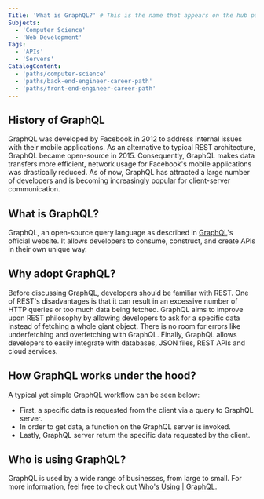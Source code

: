 ```yaml
---
Title: 'What is GraphQL?' # This is the name that appears on the hub page for this language. Pay attention to capitalization and punctuation!
Subjects:
  - 'Computer Science'
  - 'Web Development'
Tags:
  - 'APIs'
  - 'Servers'
CatalogContent:
  - 'paths/computer-science'
  - 'paths/back-end-engineer-career-path'
  - 'paths/front-end-engineer-career-path'
---
```


## History of GraphQL

GraphQL was developed by Facebook in 2012 to address internal issues with their mobile applications. As an alternative to typical REST architecture, GraphQL became open-source in 2015. Consequently, GraphQL makes data transfers more efficient, network usage for Facebook's mobile applications was drastically reduced. As of now, GraphQL has attracted a large number of developers and is becoming increasingly popular for client-server communication.

## What is GraphQL?

GraphQL, an open-source query language as described in [GraphQL](graphql.org)'s official website. It allows developers to consume, construct, and create APIs in their own unique way.

## Why adopt GraphQL?

Before discussing GraphQL, developers should be familiar with REST. One of REST's disadvantages is that it can result in an excessive number of HTTP queries or too much data being fetched. GraphQL aims to improve upon REST philosophy by allowing developers to ask for a specific data instead of fetching a whole giant object. There is no room for errors like underfetching and overfetching with GraphQL. Finally, GraphQL allows developers to easily integrate with databases, JSON files, REST APIs and cloud services.

## How GraphQL works under the hood?

A typical yet simple GraphQL workflow can be seen below:

- First, a specific data is requested from the client via a query to GraphQL server.
- In order to get data, a function on the GraphQL server is invoked.
- Lastly, GraphQL server return the specific data requested by the client.

## Who is using GraphQL?

GraphQL is used by a wide range of businesses, from large to small. For more information, feel free to check out [Who's Using | GraphQL](https://graphql.org/users/).
